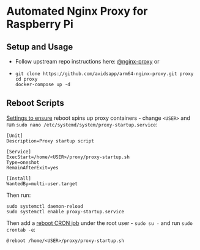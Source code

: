 # Automated Nginx Proxy for Raspberry Pi

## Setup and Usage

- Follow upstream repo instructions here: [@nginx-proxy](https://github.com/nginx-proxy/nginx-proxy) or
- ```
  git clone https://github.com/avidsapp/arm64-nginx-proxy.git proxy
  cd proxy
  docker-compose up -d
  ```

## Reboot Scripts

[Settings to ensure](https://askubuntu.com/questions/814/how-to-run-scripts-on-start-up) reboot spins up proxy containers - change `<USER>` and run `sudo nano /etc/systemd/system/proxy-startup.service`:
```
[Unit]
Description=Proxy startup script

[Service]
ExecStart=/home/<USER>/proxy/proxy-startup.sh
Type=oneshot
RemainAfterExit=yes

[Install]
WantedBy=multi-user.target
```
Then run:
```
sudo systemctl daemon-reload
sudo systemctl enable proxy-startup.service
```
Then add a [reboot CRON job](https://askubuntu.com/questions/290099/how-to-run-a-script-during-boot-as-root) under the root user - `sudo su -` and run `sudo crontab -e`:
```
@reboot /home/<USER>/proxy/proxy-startup.sh
```

